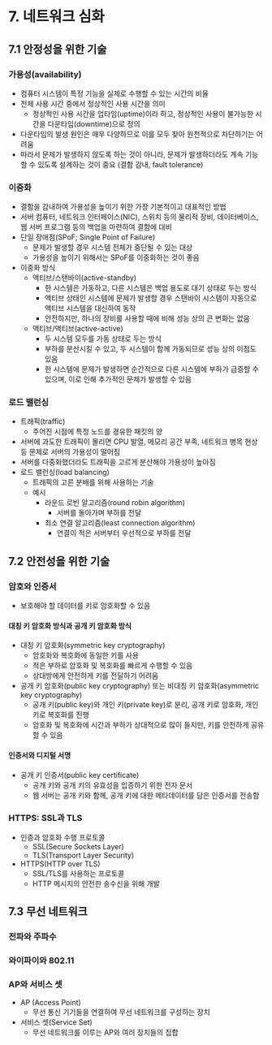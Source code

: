 # 7. 네트워크 심화

##  7.1 안정성을 위한 기술

### 가용성(availability)

- 컴퓨터 시스템이 특정 기능을 실제로 수행할 수 있는 시간의 비율
- 전체 사용 시간 중에서 정상적인 사용 시간을 의미
    - 정상적인 사용 시간을 업타임(uptime)이라 하고, 정상적인 사용이 불가능한 시간을 다운타임(downtime)으로 정의
- 다운타임의 발생 원인은 매우 다양하므로 이를 모두 찾아 원천적으로 차단하기는 어려움
- 따라서 문제가 발생하지 않도록 하는 것이 아니라, 문제가 발생하더라도 계속 기능할 수 있도록 설계하는 것이 중요 (결함 감내, fault tolerance)

### 이중화

- 결함을 감내하여 가용성을 높이기 위한 가장 기본적이고 대표적인 방법
- 서버 컴퓨터, 네트워크 인터페이스(NIC), 스위치 등의 물리적 장비, 데이터베이스, 웹 서버 프로그램 등의 백업을 마련하여 결함에 대비
- 단일 장애점(SPoF; Single Point of Failure)
    - 문제가 발생할 경우 시스템 전체가 중단될 수 있는 대상
    - 가용성을 높이기 위해서는 SPoF를 이중화하는 것이 좋음
- 이중화 방식
    - 액티브/스탠바이(active-standby)
        - 한 시스템은 가동하고, 다른 시스템은 백업 용도로 대기 상태로 두는 방식
        - 액티브 상태인 시스템에 문제가 발생할 경우 스탠바이 시스템이 자동으로 액티브 시스템을 대신하여 동작
        - 안전하지만, 하나의 장비를 사용할 때에 비해 성능 상의 큰 변화는 없음
    - 액티브/액티브(active-active)
        - 두 시스템 모두를 가동 상태로 두는 방식
        - 부하를 분산시킬 수 있고, 두 시스템이 함께 가동되므로 성능 상의 이점도 있음
        - 한 시스템에 문제가 발생하면 순간적으로 다른 시스템에 부하가 급증할 수 있으며, 이로 인해 추가적인 문제가 발생할 수 있음

### 로드 밸런싱

- 트래픽(traffic)
    - 주어진 시점에 특정 노드를 경유한 패킷의 양
- 서버에 과도한 트래픽이 몰리면 CPU 발열, 메모리 공간 부족, 네트워크 병목 현상 등 문제로 서버의 가용성이 떨어짐
- 서버를 다중화했더라도 트래픽을 고르게 분산해야 가용성이 높아짐
- 로드 밸런싱(load balancing)
    - 트래픽의 고른 분배를 위해 사용하는 기술
    - 예시
        - 라운드 로빈 알고리즘(round robin algorithm)
            - 서버를 돌아가며 부하를 전달
        - 최소 연결 알고리즘(least connection algorithm)
            - 연결이 적은 서버부터 우선적으로 부하를 전달

## 7.2 안전성을 위한 기술

### 암호와 인증서

- 보호해야 할 데이터를 키로 암호화할 수 있음

#### 대칭 키 암호화 방식과 공개 키 암호화 방식

- 대칭 키 암호화(symmetric key cryptography)
    - 암호화와 복호화에 동일한 키를 사용
    - 적은 부하로 암호화 및 복호화를 빠르게 수행할 수 있음
    - 상대방에게 안전하게 키를 전달하기 어려움
- 공개 키 암호화(public key cryptography) 또는 비대칭 키 암호화(asymmetric key cryptography)
    - 공개 키(public key)와 개인 키(private key)로 분리, 공개 키로 암호화, 개인 키로 복호화를 진행
    - 암호화 및 복호화에 시간과 부하가 상대적으로 많이 들지만, 키를 안전하게 공유할 수 있음

#### 인증서와 디지털 서명

- 공개 키 인증서(public key certificate)
    - 공개 키와 공개 키의 유효성을 입증하기 위한 전자 문서
    - 웹 서버는 공개 키와 함께, 공개 키에 대한 메타데이터를 담은 인증서를 전송함

### HTTPS: SSL과 TLS

- 인증과 암호화 수행 프로토콜
    - SSL(Secure Sockets Layer)
    - TLS(Transport Layer Security)
- HTTPS(HTTP over TLS)
    - SSL/TLS를 사용하는 프로토콜
    - HTTP 메시지의 안전한 송수신을 위해 개발

## 7.3 무선 네트워크

### 전파와 주파수

### 와이파이와 802.11

### AP와 서비스 셋

- AP (Access Point)
    - 무선 통신 기기들을 연결하여 무선 네트워크를 구성하는 장치
- 서비스 셋(Service Set)
    - 무선 네트워크를 이루는 AP와 여러 장치들의 집합